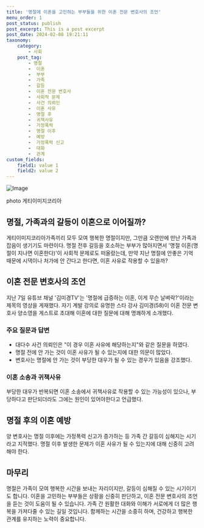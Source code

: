```yaml
---
title: '명절에 이혼을 고민하는 부부들을 위한 이혼 전문 변호사의 조언'
menu_order: 1
post_status: publish
post_excerpt: This is a post excerpt
post_date: 2024-02-08 19:21:11
taxonomy:
    category:
        - 사회
    post_tag:
        - 명절
        -  이혼
        -  부부
        -  가족
        -  갈등
        -  이혼 전문 변호사
        -  사회적 문제
        -  사건 의뢰인
        -  이혼 사유
        -  명절 후
        -  귀책사유
        -  가정폭력
        -  명절 이후
        -  예방
        -  가정폭력 신고
        -  대화
        -  관계
custom_fields:
    field1: value 1
    field2: value 2
---
```


![Image](https://imgnews.pstatic.net/image/053/2024/02/08/0000041402_001_20240208160101122.jpg?type=w647)

photo 게티이미지코리아
## 명절, 가족과의 갈등이 이혼으로 이어질까?
게티이미지코리아가족끼리 모두 모여 행복한 명절이지만, 그만큼 오랜만에 만난 가족과 잡음이 생기기도 마련이다. 명절 전후 갈등을 호소하는 부부가 많아지면서 '명절 이혼(명절이 지나면 이혼한다)'이 사회적 문제로도 떠올랐는데, 만약 지난 명절에 안좋은 기억 때문에 시댁이나 처가에 안 간다고 한다면, 이혼 사유로 작용할 수 있을까?
## 이혼 전문 변호사의 조언
지난 7일 유튜브 채널 '김미경TV'는 '명절에 급증하는 이혼, 이게 무슨 날벼락?'이라는 제목의 영상을 게재했다. 자기 계발 강의로 유명한 스타 강사 김미경(58)이 이혼 전문 변호사 양소영을 게스트로 초대해 이혼에 대한 질문에 대해 명쾌하게 소개했다.
### 주요 질문과 답변
- 대다수 사건 의뢰인은 "이 경우 이혼 사유에 해당하는지"와 같은 질문을 하였다.
- 명절 전에 안 가는 것이 이혼 사유가 될 수 있는지에 대한 의문이 많았다.
- 변호사는 명절에 안 가는 것이 부당한 대우가 될 수 있는 경우가 있음을 강조했다.
### 이혼 소송과 귀책사유
부당한 대우가 반복되면 이혼 소송에서 귀책사유로 작용할 수 있는 가능성이 있으나, 부당하다고 판단되더라도 그에는 원인이 있어야한다고 언급했다. 
## 명절 후의 이혼 예방
양 변호사는 명절 이후에는 가정폭력 신고가 증가하는 등 가족 간 갈등이 심해지는 시기라고 지적했다. 명절 이후 발생한 문제가 이혼 사유가 될 수 있는지에 대해 신중히 고려해야 한다.
## 마무리
명절은 가족이 모여 행복한 시간을 보내는 자리이지만, 갈등이 심해질 수 있는 시기이기도 합니다. 이혼을 고민하는 부부들은 상황을 신중히 판단하고, 이혼 전문 변호사의 조언을 듣는 것이 도움이 될 수 있습니다. 가족 간 원활한 대화와 이해가 서로에게 더 많은 행복을 가져다줄 수 있는 길일 것입니다. 함께하는 시간을 소중히 하며, 건강하고 행복한 관계를 유지하는 노력이 중요합니다.
